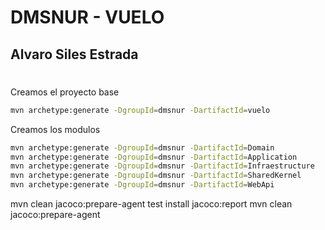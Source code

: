 # DMSNUR - VUELO

## Alvaro Siles Estrada

#

Creamos el proyecto base

```bash
mvn archetype:generate -DgroupId=dmsnur -DartifactId=vuelo
```

Creamos los modulos

```bash
mvn archetype:generate -DgroupId=dmsnur -DartifactId=Domain
mvn archetype:generate -DgroupId=dmsnur -DartifactId=Application
mvn archetype:generate -DgroupId=dmsnur -DartifactId=Infraestructure
mvn archetype:generate -DgroupId=dmsnur -DartifactId=SharedKernel
mvn archetype:generate -DgroupId=dmsnur -DartifactId=WebApi
```

mvn clean  jacoco:prepare-agent test install jacoco:report
mvn clean  jacoco:prepare-agent